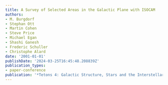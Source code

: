 ```yaml
---
title: A Survey of Selected Areas in the Galactic Plane with ISOCAM
authors:
- M. Burgdorf
- Stephan Ott
- Martin Cohen
- Steve Price
- Michael Egan
- Shashi Ganesh
- Frederic Schuller
- Christophe Alard
date: '2001-01-01'
publishDate: '2024-03-25T16:45:48.208839Z'
publication_types:
- paper-conference
publication: '*Tetons 4: Galactic Structure, Stars and the Interstellar Medium*'
---
```

